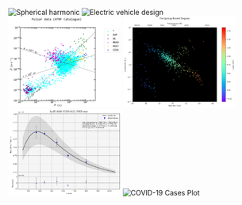 <img src="https://user-images.githubusercontent.com/36030084/79178651-98d97a80-7dba-11ea-9b0c-e68f7ad4e289.png" alt="Spherical harmonic" width=35%/> <img src="https://user-images.githubusercontent.com/36030084/79678702-0cacc600-81b3-11ea-87ad-9638b970fce6.jpg" alt="Electric vehicle design" width=63%/>
<img src="https://raw.githubusercontent.com/cgobat/pulsar-nulling/master/pulsarplot.png" alt="Pulsars in the ATNF catalog" width=45%/> <img src="https://raw.githubusercontent.com/cgobat/hr-diagram/master/LaTeX%20report/figures/diagram.png" alt="H-R diagram" width=45%/>
<img src="https://raw.githubusercontent.com/cgobat/stellar-spectra/master/example_3792.png" alt="Fitted spectrum" width=45%/> <img src="https://raw.githubusercontent.com/gw-innovation-lab/hospitalApp/master/COVID_2020-04-17.png" alt="COVID-19 Cases Plot" width=45%/>
